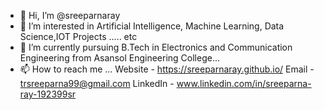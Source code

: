 - 👋 Hi, I’m @sreeparnaray
- 👀 I’m interested in Artificial Intelligence, Machine Learning, Data Science,IOT Projects ..... etc
- 🌱 I’m currently pursuing B.Tech in Electronics and Communication Engineering from Asansol Engineering College...
- 📫 How to reach me ... 
         Website - https://sreeparnaray.github.io/
         Email - trsreeparna99@gmail.com
         LinkedIn - www.linkedin.com/in/sreeparna-ray-192399sr


